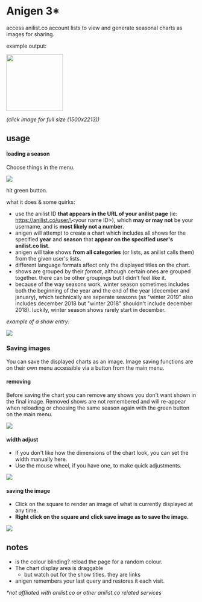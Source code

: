 # Anigen 3*
access anilist.co account lists to view and generate seasonal charts as images for sharing.

example output:

<img src="https://i.imgur.com/iN4qhuE.png" width=150>

*(click image for full size (1500x2213))*

## usage
#### loading a season
Choose things in the menu.

![](https://i.imgur.com/swa3y4T.png)

hit green button.

what it does & some quirks:
- use the anilist ID **that appears in the URL of your anilist page** (ie: https://anilist.co/user/\<your name ID\>), which **may or may not** be your username, and is **most likely not a number**.
- anigen will attempt to create a chart which includes all shows for the specified **year** and **season** that **appear on the specified user's anilist.co list**.
- anigen will take shows **from all categories** (or lists, as anilist calls them) from the given user's lists.
- different language formats affect only the displayed titles on the chart.
- shows are grouped by their *format*, although certain ones are grouped together. there can be other groupings but I didn't feel like it.
- because of the way seasons work, winter season sometimes includes both the beginning of the year and the end of the year (december and january), which technically are seperate seasons (as "winter 2019" also includes december 2018 but "winter 2018" shouldn't include december 2018). luckily, winter season shows rarely start in december.

*example of a show entry:*

![](https://i.imgur.com/pGp4KJa.png)

### Saving images
You can save the displayed charts as an image. Image saving functions are on their own menu accessible via a button from the main menu.

#### removing
Before saving the chart you can remove any shows you don't want shown in the final image. Removed shows are not remembered and will re-appear when reloading or choosing the same season again with the green button on the main menu.

![](https://i.imgur.com/R4Wimch.png)

#### width adjust
- If you don't like how the dimensions of the chart look, you can set the width manually here.
- Use the mouse wheel, if you have one, to make quick adjustments.

![](https://i.imgur.com/gIiXerl.png)

#### saving the image
- Click on the square to render an image of what is currently displayed at any time.
- **Right click on the square and click save image as to save the image.**

![](https://i.imgur.com/hqmYzES.png)

## notes
- is the colour blinding? reload the page for a random colour.
- The chart display area is draggable
    - but watch out for the show titles. they are links
- anigen remembers your last query and restores it each visit.

*\*not affliated with anilist.co or other anilist.co related services*
